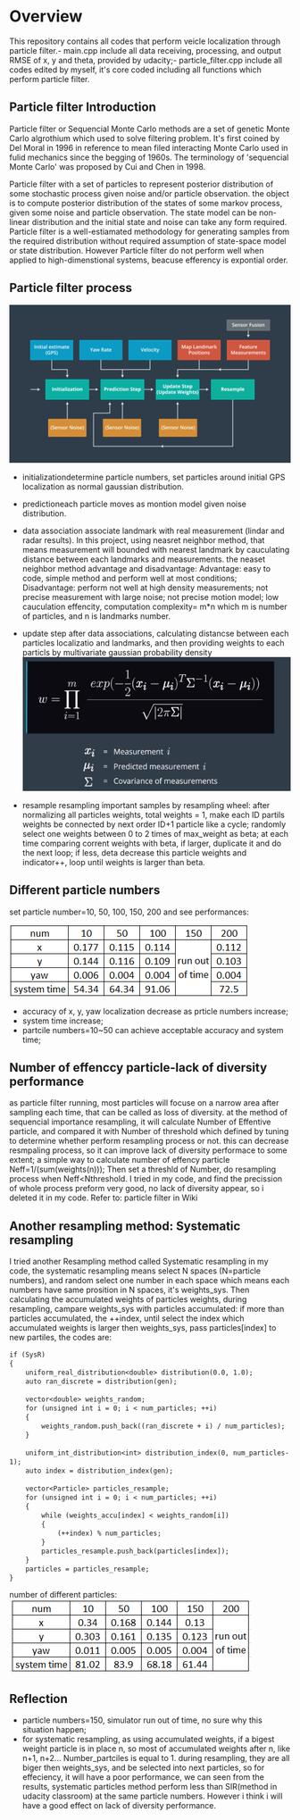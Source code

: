 # Overview
This repository contains all codes that perform veicle localization through particle filter.- main.cpp include all data receiving, processing, and output RMSE of x, y and theta, provided by udacity;- particle_filter.cpp include all codes edited by myself, it's core coded including all functions which perform particle filter.

## Particle filter Introduction
Particle filter or Sequencial Monte Carlo methods are a set of genetic Monte Carlo algrothium which used to solve filtering problem. It's first coined by Del Moral in 1996 in reference to mean filed interacting Monte Carlo used in fulid mechanics since the begging of 1960s. The terminology of 'sequencial Monte Carlo' was proposed by Cui and Chen in 1998.

Particle filter with a set of particles to represent posterior distribution of some stochastic process given noise and/or particle observation. the object is to compute posterior distribution of the states of some markov process, given some noise and particle observation. The state model can be non-linear distribution and the initial state and noise can take any form required. Particle filter is a well-estiamated methodology for generating samples from the required distribution without required assumption of state-space model or state distribution. However Particle filter do not perform well when applied to high-dimenstional systems, beacuse efferency is expontial order.

## Particle filter process
![image](https://github.com/Genzaiwuxian/udacity-term2-p3/blob/master/figure/particle%20filter%20process.octet-stream)

- initializationdetermine particle numbers, set particles around initial GPS localization as normal gaussian distribution.

- predictioneach particle moves as montion model given noise distribution.

- data association
associate landmark with real measurement (lindar and radar results). In this project, using neasret neighbor method, that means measurement will bounded with nearest landmark by cauculating distance between each landmarks and measurements.
the neaset neighbor method advantage and disadvantage:
  Advantage: easy to code, simple method and perform well at most conditions;
  Disadvantage: perform not well at high density measurements; not precise measurement with large noise; not precise motion model; low cauculation effencity, computation complexity= m*n which m is number of particles, and n is landmarks number.
  
- update step
after data associations, calculating distancse between each particles localizatio and landmarks, and then providing weights to each particls by multivariate gaussian probability density
![image](https://github.com/Genzaiwuxian/udacity-term2-p3/blob/master/figure/multivariate%20gaussian%20probability%20density.PNG)

- resample
resampling important samples by resampling wheel:
after normalizing all particles weights, total weights = 1, make each ID partils weights be connected by next order ID+1 particle like a cycle;
randomly select one weights between 0 to 2 times of max_weight as beta;
at each time comparing corrent weights with beta, if larger, duplicate it and do the next loop; if less, deta decrease this particle weights and indicator++, loop until weights is larger than beta.

## Different particle numbers
set particle number=10, 50, 100, 150, 200 and see performances:

![image](https://github.com/Genzaiwuxian/udacity-term2-p3/blob/master/figure/differnt%20num%20comparsion.PNG)
- accuracy of x, y, yaw localization decrease as prticle numbers increase;
- system time increase;
- partcile numbers=10~50 can achieve acceptable accuracy and system time;

## Number of effenccy particle-lack of diversity performance
as particle filter running, most particles will focuse on a narrow area after sampling each time, that can be called as loss of diversity. at the method of sequencial importance resampling, it will calculate Number of Effentive particle, and compared it with Number of threshold which defined by tuning to determine whether perform resampling process or not. this can decrease resmpaling process, so it can improve lack of diversity performace to some extent;
a simple way to calculate number of effency particle Neff=1/(sum(weights(n)));
Then set a threshld of Number, do resampling process when Neff<Nthreshold.
I tried in my code, and find the precission of whole process preform very good, no lack of diversity appear, so i deleted it in my code.
Refer to: particle filter in Wiki

## Another resampling method: Systematic resampling
I tried another Resampling method called Systematic resampling in my code, the systematic resampling means select N spaces (N=particle numbers), and random select one number in each space which means each numbers have same prosition in N spaces, it's weights_sys. Then calculating the accumulated weights of particles weights, during resampling, campare weights_sys with particles accumulated: if more than particles accumulated, the ++index, until select the index which accumulated weights is larger then weights_sys, pass particles[index] to new partiles, the codes are:

	if (SysR)
	{
		uniform_real_distribution<double> distribution(0.0, 1.0);
		auto ran_discrete = distribution(gen);

		vector<double> weights_random;
		for (unsigned int i = 0; i < num_particles; ++i)
		{
			weights_random.push_back((ran_discrete + i) / num_particles);
		}

		uniform_int_distribution<int> distribution_index(0, num_particles-1);
		auto index = distribution_index(gen);

		vector<Particle> particles_resample;
		for (unsigned int i = 0; i < num_particles; ++i)
		{
			while (weights_accu[index] < weights_random[i])
			{
				(++index) % num_particles;
			}
			particles_resample.push_back(particles[index]);
		}
		particles = particles_resample;
	}

number of different particles:
![image](https://github.com/Genzaiwuxian/udacity-term2-p3/blob/master/figure/sys_compare.PNG)

## Reflection
- particle numbers=150, simulator run out of time, no sure why this situation happen;
- for systematic resampling, as using accumulated weights, if a bigest weight particle is in place n, so most of accumulated weights after n, like n+1, n+2... Number_partciles is equal to 1. during resampling, they are all biger then weights_sys, and be selected into next particles, so for effeciency, it will have a poor performance, we can seen from the results, systematic particles method perform less than SIR(method in udacity classroom) at the same particle numbers. However i think i will have a good effect on lack of diversity performance.
